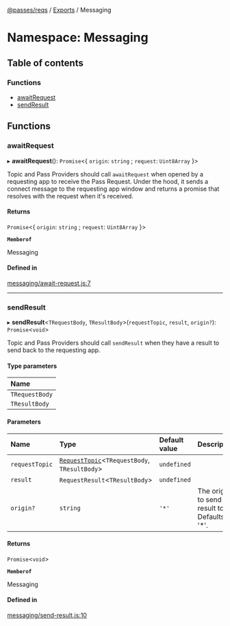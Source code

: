 [@passes/reqs](../README.md) / [Exports](../modules.md) / Messaging

# Namespace: Messaging

## Table of contents

### Functions

- [awaitRequest](Messaging.md#awaitrequest)
- [sendResult](Messaging.md#sendresult)

## Functions

### awaitRequest

▸ **awaitRequest**(): `Promise`\<\{ `origin`: `string` ; `request`: `Uint8Array`  }\>

Topic and Pass Providers should call `awaitRequest` when opened by a requesting app to receive the Pass Request.
Under the hood, it sends a connect message to the requesting app window and returns a promise that resolves with the request when it's received.

#### Returns

`Promise`\<\{ `origin`: `string` ; `request`: `Uint8Array`  }\>

**`Memberof`**

Messaging

#### Defined in

[messaging/await-request.js:7](https://github.com/passes-org/passes/blob/0a98c6d/packages/reqs/src/messaging/await-request.js#L7)

___

### sendResult

▸ **sendResult**\<`TRequestBody`, `TResultBody`\>(`requestTopic`, `result`, `origin?`): `Promise`\<`void`\>

Topic and Pass Providers should call `sendResult` when they have a result to send back to the requesting app.

#### Type parameters

| Name |
| :------ |
| `TRequestBody` |
| `TResultBody` |

#### Parameters

| Name | Type | Default value | Description |
| :------ | :------ | :------ | :------ |
| `requestTopic` | [`RequestTopic`](../classes/RequestTopic.md)\<`TRequestBody`, `TResultBody`\> | `undefined` |  |
| `result` | `RequestResult`\<`TResultBody`\> | `undefined` |  |
| `origin?` | `string` | `'*'` | The origin to send the result to. Defaults to '*'. |

#### Returns

`Promise`\<`void`\>

**`Memberof`**

Messaging

#### Defined in

[messaging/send-result.js:10](https://github.com/passes-org/passes/blob/0a98c6d/packages/reqs/src/messaging/send-result.js#L10)
